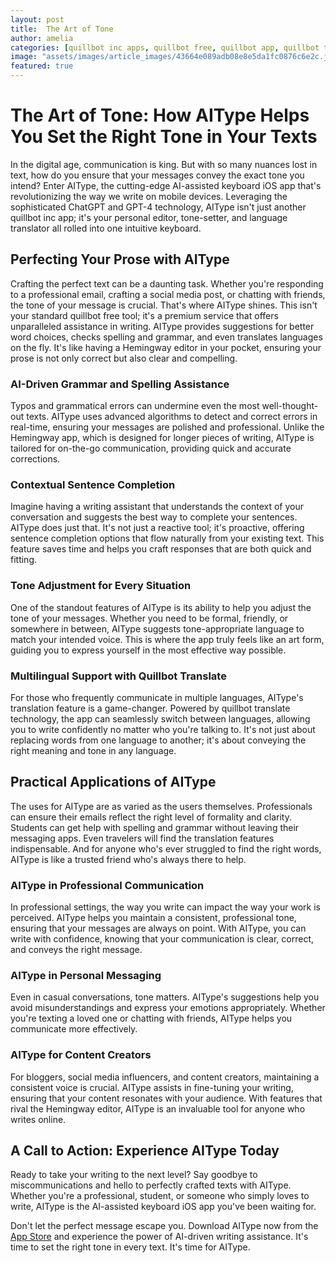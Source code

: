 ```yaml
---
layout: post
title:  The Art of Tone
author: amelia
categories: [quillbot inc apps, quillbot free, quillbot app, quillbot translate, hemingwayapp, hemingway editor, hemingway app]
image: "assets/images/article_images/43664e089adb08e8e5da1fc0876c6e2c.jpg"
featured: true
---
```


# The Art of Tone: How AIType Helps You Set the Right Tone in Your Texts

In the digital age, communication is king. But with so many nuances lost in text, how do you ensure that your messages convey the exact tone you intend? Enter AIType, the cutting-edge AI-assisted keyboard iOS app that's revolutionizing the way we write on mobile devices. Leveraging the sophisticated ChatGPT and GPT-4 technology, AIType isn't just another quillbot inc app; it's your personal editor, tone-setter, and language translator all rolled into one intuitive keyboard.

## Perfecting Your Prose with AIType

Crafting the perfect text can be a daunting task. Whether you're responding to a professional email, crafting a social media post, or chatting with friends, the tone of your message is crucial. That's where AIType shines. This isn't your standard quillbot free tool; it's a premium service that offers unparalleled assistance in writing. AIType provides suggestions for better word choices, checks spelling and grammar, and even translates languages on the fly. It's like having a Hemingway editor in your pocket, ensuring your prose is not only correct but also clear and compelling.

### AI-Driven Grammar and Spelling Assistance

Typos and grammatical errors can undermine even the most well-thought-out texts. AIType uses advanced algorithms to detect and correct errors in real-time, ensuring your messages are polished and professional. Unlike the Hemingway app, which is designed for longer pieces of writing, AIType is tailored for on-the-go communication, providing quick and accurate corrections.

### Contextual Sentence Completion

Imagine having a writing assistant that understands the context of your conversation and suggests the best way to complete your sentences. AIType does just that. It's not just a reactive tool; it's proactive, offering sentence completion options that flow naturally from your existing text. This feature saves time and helps you craft responses that are both quick and fitting.

### Tone Adjustment for Every Situation

One of the standout features of AIType is its ability to help you adjust the tone of your messages. Whether you need to be formal, friendly, or somewhere in between, AIType suggests tone-appropriate language to match your intended voice. This is where the app truly feels like an art form, guiding you to express yourself in the most effective way possible.

### Multilingual Support with Quillbot Translate

For those who frequently communicate in multiple languages, AIType's translation feature is a game-changer. Powered by quillbot translate technology, the app can seamlessly switch between languages, allowing you to write confidently no matter who you're talking to. It's not just about replacing words from one language to another; it's about conveying the right meaning and tone in any language.

## Practical Applications of AIType

The uses for AIType are as varied as the users themselves. Professionals can ensure their emails reflect the right level of formality and clarity. Students can get help with spelling and grammar without leaving their messaging apps. Even travelers will find the translation features indispensable. And for anyone who's ever struggled to find the right words, AIType is like a trusted friend who's always there to help.

### AIType in Professional Communication

In professional settings, the way you write can impact the way your work is perceived. AIType helps you maintain a consistent, professional tone, ensuring that your messages are always on point. With AIType, you can write with confidence, knowing that your communication is clear, correct, and conveys the right message.

### AIType in Personal Messaging

Even in casual conversations, tone matters. AIType's suggestions help you avoid misunderstandings and express your emotions appropriately. Whether you're texting a loved one or chatting with friends, AIType helps you communicate more effectively.

### AIType for Content Creators

For bloggers, social media influencers, and content creators, maintaining a consistent voice is crucial. AIType assists in fine-tuning your writing, ensuring that your content resonates with your audience. With features that rival the Hemingway editor, AIType is an invaluable tool for anyone who writes online.

## A Call to Action: Experience AIType Today

Ready to take your writing to the next level? Say goodbye to miscommunications and hello to perfectly crafted texts with AIType. Whether you're a professional, student, or someone who simply loves to write, AIType is the AI-assisted keyboard iOS app you've been waiting for.

Don't let the perfect message escape you. Download AIType now from the [App Store](https://apps.apple.com/us/app/aitype-grammar-check-keyboard/id6469163944) and experience the power of AI-driven writing assistance. It's time to set the right tone in every text. It's time for AIType.